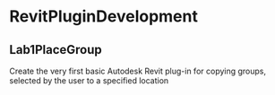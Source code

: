 # RevitPluginDevelopment
## Lab1PlaceGroup
Create the very first basic Autodesk Revit plug-in for copying groups, selected by the user to a specified location
